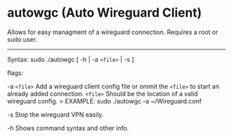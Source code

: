 # autowgc (Auto Wireguard Client)
Allows for easy managment of a wireguard connection. Requires a root or sudo user.


------------



Syntax: 	 sudo ./autowgc	  [ 	-h  	| -a `<file>` |  -s  	 ]

 flags:
 
 -a  `<file>`  Add a wireguard client config file or ommit the `<file>` to start an already added connection.
               `<file>` Should be the location of a valid wireguard config. > EXAMPLE: sudo ./autowgc -a ~/Wireguard.conf
 
 -s           	Stop the wireguard VPN easily.
 
 -h           	Shows command syntax and other info.
